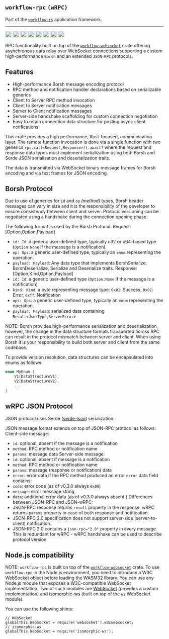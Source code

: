 ## `workflow-rpc` `(wRPC)`

Part of the [`workflow-rs`](https://github.com/workflow-rs) application framework.

***
[<img alt="github" src="https://img.shields.io/badge/github-workflow--rs-8da0cb?style=for-the-badge&labelColor=555555&color=8da0cb&logo=github" height="20">](https://github.com/workflow-rs/workflow-rpc)
[<img alt="crates.io" src="https://img.shields.io/crates/v/workflow-rpc.svg?maxAge=2592000&style=for-the-badge&color=fc8d62&logo=rust" height="20">](https://crates.io/crates/workflow-rpc)
[<img alt="docs.rs" src="https://img.shields.io/badge/docs.rs-workflow--rpc-56c2a5?maxAge=2592000&style=for-the-badge&logo=rust" height="20">](https://docs.rs/workflow-rpc)
<img alt="license" src="https://img.shields.io/crates/l/workflow-rpc.svg?maxAge=2592000&color=6ac&style=for-the-badge&logoColor=fff" height="20">
<img src="https://img.shields.io/badge/platform: client-native-informational?style=for-the-badge&color=50a0f0" height="20">
<img src="https://img.shields.io/badge/platform: client-wasm32/browser -informational?style=for-the-badge&color=50a0f0" height="20">
<img src="https://img.shields.io/badge/platform: client-wasm32/node.js -informational?style=for-the-badge&color=50a0f0" height="20">
<img src="https://img.shields.io/badge/platform: server-native-informational?style=for-the-badge&color=50a0f0" height="20">

RPC functionality built on top of the [`workflow-websocket`](https://crates.io/crates/workflow-websocket) crate offering asynchronous data relay over WebSocket connections supporting a custom high-performance `Borsh` and an extended `JSON-RPC` protocols.


## Features

- High-performance Borsh message encoding protocol
- RPC method and notification handler declarations based on serializable generics
- Client to Server RPC method invocation
- Client to Server notification messages
- Server to Client notification messages
- Server-side handshake scaffolding for custom connection negotiation
- Easy to retain connection data structure for posting async client notifications

This crate provides a high performance, Rust-focused, communication layer. The remote function invocation is done via a single function with two generics `rpc.call<Request,Response>().await?` where the request and response data types must implement serlialization using both Borsh and Serde JSON serialization and deserialization traits.

The data is transmitted via WebSocket binary message frames for Borsh encoding and via text frames for JSON encoding.

## Borsh Protocol

Due to use of generics for `id` and `op` *(method)* types, Borsh header messages can vary in size and it is the responsibility of the developer
to ensure consistency between client and server. Protocol versioning can be negotiated using a handshake during the connection opening phase.

The following format is used by the Borsh Protocol:
Request: [Option<Id>,Option<Ops>,Payload]
- `id: Id`: a generic user-defined type, typically u32 or u64-based type (`Option:None` if the message is a notification).
- `op: Ops`: a generic user-defined type, typically an `enum` representing the operation.
- `payload: Payload`: Any data type that implements BorshSerialize, BorshDeserialize, Serialize and Deserialize traits.
Response: [Option<Id>,Kind,Option<Ops>,Payload]
- `id: Id`: a generic user-defined type (`Option:None` if the message is a notification)
- `kind: Kind`: a byte representing message type: `0x01`: Success, `0x02`: Error, `0xff`: Notification
- `ops: Ops`: a generic user-defined type, typically an `enum` representing the operation.
- `payload: Payload`: serialized data containing `Result<UserType,ServerError>`

NOTE: Borsh provides high-performance serialization and deserialization, however, the change in the data structure
formats transported across RPC can result in the protocol mismatch between server and client. When using Borsh
it is your responsibility to build both server and client from the same codebase.

To provide version resolution, data structures can be encapsulated into enums as follows:
```rust
enum MyEnum {
    V1(DataStructureV1),
    V2(DataStructureV2),
    ...
}
```

## wRPC JSON Protocol

JSON protocol uses Serde ([serde-json](https://crates.io/crates/serde_json)) serialization.

JSON message format extends on top of JSON-RPC protocol as follows:
Client-side message:
- `id`: optional, absent if the message is a notification
- `method`: RPC method or notification name
- `params`: message data 
Server-side message:
- `id`: optional, absent if message is a notification
- `method`: RPC method or notification name
- `params`: message (response or notification) data
- `error`: error data if the RPC method produced an error
`error` data field contains:
- `code`: error code (as of v0.3.0 always `0x00`)
- `message`: error message string
- `data`: additional error data (as of v0.3.0 always absent`)
Differences between JSON-RPC and JSON-wRPC:
- JSON-RPC response returns `result` property in the response. wRPC returns `params` property in case of both response and notification.
- JSON-RPC 2.0 specification does not support server-side (server-to-client) notification.
- JSON-RPC 2.0 contains a `json-rpc="2.0"` property in every message. This is redundant for wRPC - wRPC handshake can be used to describe protocol version.

## Node.js compatibility

NOTE: `workflow-rpc` is built on top of the [`workflow-websocket`](https://crates.io/crates/workflow-websocket) crate. To use `workflow-rpc` in the Node.js environment, you need to introduce a W3C WebSocket object before loading the WASM32 library.
You can use any Node.js module that exposes a W3C-compatible WebSocket implementation. Two of such modules are [WebSocket](https://www.npmjs.com/package/websocket) (provides a custom implementation) and [isomorphic-ws](https://www.npmjs.com/package/isomorphic-ws) (built on top of the [`ws`](https://www.npmjs.com/package/ws) WebSocket module).

You can use the following shims:
```
// WebSocket
globalThis.WebSocket = require('websocket').w3cwebsocket;
// isomorphic-ws
globalThis.WebSocket = require('isomorphic-ws');
```
